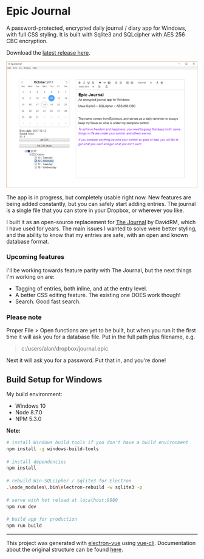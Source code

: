 # Epic Journal

A password-protected, encrypted daily journal / diary app for Windows, with full CSS styling. It is built with Sqlite3 and 
SQLcipher with AES 256 CBC encryption.

Download the [latest release here](https://github.com/alangrainger/epic-journal/releases).

![Screenshot](screenshot.png?raw=true)

The app is in progress, but completely usable right now. New features are being added
constantly, but you can safely start adding entries. The journal is a single file
that you can store in your Dropbox, or wherever you like.

I built it as an open-source replacement for [The Journal](http://www.davidrm.com/) by DavidRM, which I have used 
for years. The main issues I wanted to solve were better styling, and the ability to know that my
entries are safe, with an open and known database format.

### Upcoming features

I'll be working towards feature parity with The Journal, but the next things I'm working on are:

- Tagging of entries, both inline, and at the entry level.
- A better CSS editing feature. The existing one DOES work though!
- Search. Good fast search.

### Please note

Proper File > Open functions are yet to be built, but when you run it the first 
time it will ask you for a database file. Put in the full path plus filename, e.g.

> c:/users/alan/dropbox/journal.epic

Next it will ask you for a password. Put that in, and you're done!

## Build Setup for Windows

My build environment:

- Windows 10
- Node 8.7.0
- NPM 5.3.0

**Note:** 

``` bash
# install Windows build tools if you don't have a build environment
npm install -g windows-build-tools

# install dependencies
npm install

# rebuild Win-SQLcipher / Sqlite3 for Electron
.\node_modules\.bin\electron-rebuild -w sqlite3 -p

# serve with hot reload at localhost:9080
npm run dev

# build app for production
npm run build
```

---

This project was generated with [electron-vue](https://github.com/SimulatedGREG/electron-vue) using [vue-cli](https://github.com/vuejs/vue-cli). Documentation about the original structure can be found [here](https://simulatedgreg.gitbooks.io/electron-vue/content/index.html).
